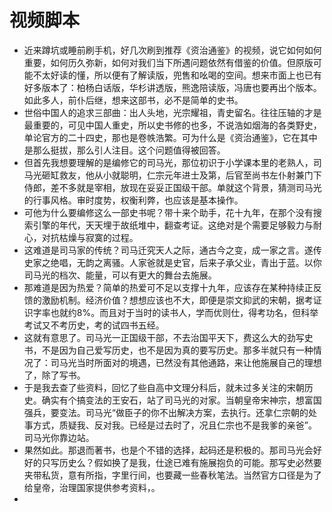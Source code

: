 # 视频脚本
- 近来蹲坑或睡前刷手机，好几次刷到推荐《资治通鉴》的视频，说它如何如何重要，如何历久弥新，如何对我们当下所遇问题依然有借鉴的价值。但原版可能不太好读的懂，所以便有了解读版，兜售和吆喝的空间。想来市面上也已有好多版本了：柏杨白话版，华杉讲透版，熊逸陪读版，冯唐也要再出个版本。如此多人，前仆后继，想来这部书，必不是简单的史书。
- 世俗中国人的追求三部曲：出人头地，光宗耀祖，青史留名。往往压轴的才是最重要的，可见中国人重史，所以史书修的也多，不说浩如烟海的各类野史，单论官方的二十四史，那也是卷帙浩繁。可为什么是《资治通鉴》，它在其中是那么挺拔，那么引人注目。这个问题值得被回答。
- 但首先我想要理解的是编修它的司马光，那位初识于小学课本里的老熟人，司马光砸缸救友，他从小就聪明，仁宗元年进士及第，后官至尚书左仆射兼门下侍郎，差不多就是宰相，放现在妥妥正国级干部。单就这个背景，猜测司马光的行事风格。审时度势，权衡利弊，也应该是基本操作。
- 可他为什么要编修这么一部史书呢？带十来个助手，花十九年，在那个没有搜索引擎的年代，天天埋于故纸堆中，翻查考证。这绝对是个需要足够毅力与耐心，对抗枯燥与寂寞的过程。
- 这难道是司马家的传统？司马迁究天人之际，通古今之变，成一家之言。遂传史家之绝唱，无韵之离骚。人家爸就是史官，后来子承父业，青出于蓝。以你司马光的档次、能量，可以有更大的舞台去施展。
- 那难道是因为热爱？简单的热爱可不足以支撑十九年，应该存在某种持续正反馈的激励机制。经济价值？想想应该也不大，即便是崇文抑武的宋朝，据考证识字率也就约8%。而且对于当时的读书人，学而优则仕，得考功名，但科举考试又不考历史，考的试四书五经。
- 这就有意思了。司马光一正国级干部，不去治国平天下，费这么大的劲写史书，不是因为自己爱写历史，也不是因为真的要写历史。那多半就只有一种情况了：司马光当时所面对的境遇，已然没有其他通路，来让他施展自己的理想了，除了写书。
- 于是我去查了些资料，回忆了些自高中文理分科后，就未过多关注的宋朝历史。确实有个搞变法的王安石，站了司马光的对家。当朝皇帝宋神宗，想富国强兵，要变法。司马光“做臣子的你不出解决方案，去执行。还拿仁宗朝的处事方式，质疑我、反对我。已经是过去时了，况且仁宗也不是我爹的亲爸”。司马光你靠边站。
- 果然如此。那退而著书，也是个不错的选择，起码还是积极的。那司马光会好好的只写历史么？假如换了是我，仕途已难有施展抱负的可能。那写史必然要夹带私货，意有所指，字里行间，也要藏一些春秋笔法。当然官方口径是为了给皇帝，治理国家提供参考资料，。
-